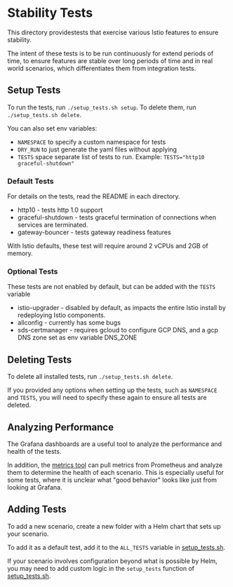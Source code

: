 # Stability Tests

This directory providestests that exercise various Istio features to ensure stability.
                           
The intent of these tests is to be run continuously for extend periods of time, to ensure features are stable over long periods of time and in real world scenarios, which differentiates them from integration tests.


## Setup Tests

To run the tests, run `./setup_tests.sh setup`. To delete them, run `./setup_tests.sh delete`.

You can also set env variables:
* `NAMESPACE` to specify a custom namespace for tests
* `DRY_RUN` to just generate the yaml files without applying
* `TESTS` space separate list of tests to run. Example: `TESTS="http10 graceful-shutdown"`

### Default Tests

For details on the tests, read the README in each directory.

* http10 - tests http 1.0 support
* graceful-shutdown - tests graceful termination of connections when services are terminated.
* gateway-bouncer - tests gateway readiness features 

With Istio defaults, these test will require around 2 vCPUs and 2GB of memory.
### Optional Tests

These tests are not enabled by default, but can be added with the `TESTS` variable

* istio-upgrader - disabled by default, as impacts the entire Istio install by redeploying Istio components.
* allconfig - currently has some bugs
* sds-certmanager - requires gcloud to configure GCP DNS, and a gcp DNS zone set as env variable DNS_ZONE

## Deleting Tests

To delete all installed tests, run `./setup_tests.sh delete`.

If you provided any options when setting up the tests, such as `NAMESPACE` and `TESTS`, you will need to specify these again to ensure all tests are deleted.

## Analyzing Performance

The Grafana dashboards are a useful tool to analyze the performance and health of the tests.

In addition, the [metrics tool](/metrics/check_metrics.py) can pull metrics from Prometheus and analyze them to determine the health of each scenario. This is especially useful for some tests, where it is unclear what "good behavior" looks like just from looking at Grafana.

## Adding Tests

To add a new scenario, create a new folder with a Helm chart that sets up your scenario.

To add it as a default test, add it to the `ALL_TESTS` variable in [setup_tests.sh](/perf/istio/setup_tests.sh).

If your scenario involves configuration beyond what is possible by Helm, you may need to add custom logic in the `setup_tests` function of [setup_tests.sh](/perf/istio/setup_tests.sh).
